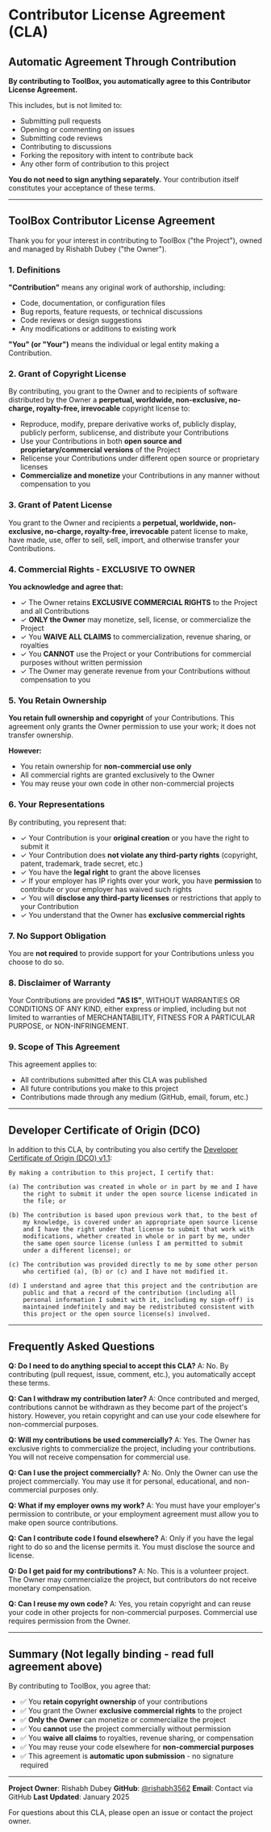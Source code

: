 # Contributor License Agreement (CLA)

## Automatic Agreement Through Contribution

**By contributing to ToolBox, you automatically agree to this Contributor License Agreement.**

This includes, but is not limited to:

- Submitting pull requests
- Opening or commenting on issues
- Submitting code reviews
- Contributing to discussions
- Forking the repository with intent to contribute back
- Any other form of contribution to this project

**You do not need to sign anything separately.** Your contribution itself constitutes your acceptance of these terms.

---

## ToolBox Contributor License Agreement

Thank you for your interest in contributing to ToolBox ("the Project"), owned and managed by Rishabh Dubey ("the Owner").

### 1. Definitions

**"Contribution"** means any original work of authorship, including:

- Code, documentation, or configuration files
- Bug reports, feature requests, or technical discussions
- Code reviews or design suggestions
- Any modifications or additions to existing work

**"You" (or "Your")** means the individual or legal entity making a Contribution.

### 2. Grant of Copyright License

By contributing, you grant to the Owner and to recipients of software distributed by the Owner a **perpetual, worldwide, non-exclusive, no-charge, royalty-free, irrevocable** copyright license to:

- Reproduce, modify, prepare derivative works of, publicly display, publicly perform, sublicense, and distribute your Contributions
- Use your Contributions in both **open source and proprietary/commercial versions** of the Project
- Relicense your Contributions under different open source or proprietary licenses
- **Commercialize and monetize** your Contributions in any manner without compensation to you

### 3. Grant of Patent License

You grant to the Owner and recipients a **perpetual, worldwide, non-exclusive, no-charge, royalty-free, irrevocable** patent license to make, have made, use, offer to sell, sell, import, and otherwise transfer your Contributions.

### 4. Commercial Rights - EXCLUSIVE TO OWNER

**You acknowledge and agree that:**

- ✓ The Owner retains **EXCLUSIVE COMMERCIAL RIGHTS** to the Project and all Contributions
- ✓ **ONLY the Owner** may monetize, sell, license, or commercialize the Project
- ✓ You **WAIVE ALL CLAIMS** to commercialization, revenue sharing, or royalties
- ✓ You **CANNOT** use the Project or your Contributions for commercial purposes without written permission
- ✓ The Owner may generate revenue from your Contributions without compensation to you

### 5. You Retain Ownership

**You retain full ownership and copyright** of your Contributions. This agreement only grants the Owner permission to use your work; it does not transfer ownership.

**However:**

- You retain ownership for **non-commercial use only**
- All commercial rights are granted exclusively to the Owner
- You may reuse your own code in other non-commercial projects

### 6. Your Representations

By contributing, you represent that:

- ✓ Your Contribution is your **original creation** or you have the right to submit it
- ✓ Your Contribution does **not violate any third-party rights** (copyright, patent, trademark, trade secret, etc.)
- ✓ You have the **legal right** to grant the above licenses
- ✓ If your employer has IP rights over your work, you have **permission** to contribute or your employer has waived such rights
- ✓ You will **disclose any third-party licenses** or restrictions that apply to your Contribution
- ✓ You understand that the Owner has **exclusive commercial rights**

### 7. No Support Obligation

You are **not required** to provide support for your Contributions unless you choose to do so.

### 8. Disclaimer of Warranty

Your Contributions are provided **"AS IS"**, WITHOUT WARRANTIES OR CONDITIONS OF ANY KIND, either express or implied, including but not limited to warranties of MERCHANTABILITY, FITNESS FOR A PARTICULAR PURPOSE, or NON-INFRINGEMENT.

### 9. Scope of This Agreement

This agreement applies to:

- All contributions submitted after this CLA was published
- All future contributions you make to this project
- Contributions made through any medium (GitHub, email, forum, etc.)

---

## Developer Certificate of Origin (DCO)

In addition to this CLA, by contributing you also certify the [Developer Certificate of Origin (DCO) v1.1](https://developercertificate.org/):

```
By making a contribution to this project, I certify that:

(a) The contribution was created in whole or in part by me and I have
    the right to submit it under the open source license indicated in
    the file; or

(b) The contribution is based upon previous work that, to the best of
    my knowledge, is covered under an appropriate open source license
    and I have the right under that license to submit that work with
    modifications, whether created in whole or in part by me, under
    the same open source license (unless I am permitted to submit
    under a different license); or

(c) The contribution was provided directly to me by some other person
    who certified (a), (b) or (c) and I have not modified it.

(d) I understand and agree that this project and the contribution are
    public and that a record of the contribution (including all
    personal information I submit with it, including my sign-off) is
    maintained indefinitely and may be redistributed consistent with
    this project or the open source license(s) involved.
```

---

## Frequently Asked Questions

**Q: Do I need to do anything special to accept this CLA?**
A: No. By contributing (pull request, issue, comment, etc.), you automatically accept these terms.

**Q: Can I withdraw my contribution later?**
A: Once contributed and merged, contributions cannot be withdrawn as they become part of the project's history. However, you retain copyright and can use your code elsewhere for non-commercial purposes.

**Q: Will my contributions be used commercially?**
A: Yes. The Owner has exclusive rights to commercialize the project, including your contributions. You will not receive compensation for commercial use.

**Q: Can I use the project commercially?**
A: No. Only the Owner can use the project commercially. You may use it for personal, educational, and non-commercial purposes only.

**Q: What if my employer owns my work?**
A: You must have your employer's permission to contribute, or your employment agreement must allow you to make open source contributions.

**Q: Can I contribute code I found elsewhere?**
A: Only if you have the legal right to do so and the license permits it. You must disclose the source and license.

**Q: Do I get paid for my contributions?**
A: No. This is a volunteer project. The Owner may commercialize the project, but contributors do not receive monetary compensation.

**Q: Can I reuse my own code?**
A: Yes, you retain copyright and can reuse your code in other projects for non-commercial purposes. Commercial use requires permission from the Owner.

---

## Summary (Not legally binding - read full agreement above)

By contributing to ToolBox, you agree that:

- ✅ You **retain copyright ownership** of your contributions
- ✅ You grant the Owner **exclusive commercial rights** to the project
- ✅ **Only the Owner** can monetize or commercialize the project
- ✅ You **cannot** use the project commercially without permission
- ✅ You **waive all claims** to royalties, revenue sharing, or compensation
- ✅ You may reuse your code elsewhere for **non-commercial purposes**
- ✅ This agreement is **automatic upon submission** - no signature required

---

**Project Owner**: Rishabh Dubey
**GitHub**: [@rishabh3562](https://github.com/rishabh3562)
**Email**: Contact via GitHub
**Last Updated**: January 2025

For questions about this CLA, please open an issue or contact the project owner.
